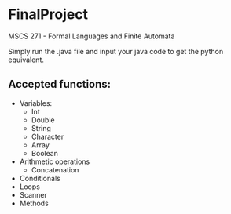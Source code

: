 # FinalProject
 MSCS 271 - Formal Languages and Finite Automata

Simply run the .java file and input your java code to get the python equivalent.

## Accepted functions:
- Variables:
    - Int
    - Double
    - String
    - Character
    - Array
    - Boolean
- Arithmetic operations
    - Concatenation
- Conditionals
- Loops
- Scanner
- Methods